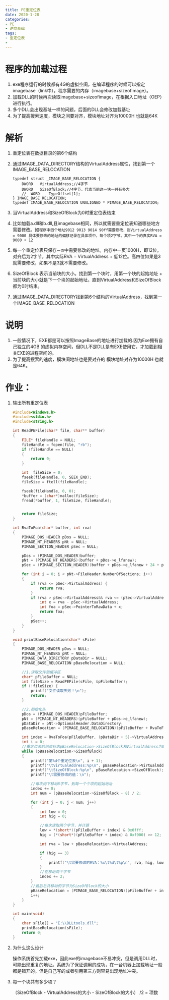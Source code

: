 ```yaml
---
title: PE重定位表
date: 2020-1-28
categories: 
- PE
- 逆向基础
tags: 
- 重定位表
- 
---
```


# 程序的加载过程
1. exe程序运行的时候都有4G的虚拟空间，在编译程序的时候可以指定imagebase（link中），程序需要的内存（imagebase+sizeofimage）。
2. 加载DLL的时候再次读取imagebase+sizeofimage，在根据入口地址（OEP）进行执行。
3. 多个DLL会出现基址一样的问题，后面的DLL会修改加载基址
4. 为了提高搜索速度，模块之间要对齐，模块地址对齐为10000H 也就是64K

# 解析
1. 重定位表在数据目录的第6个结构
2. 通过IMAGE_DATA_DIRECTORY结构的VirtualAddress属性，找到第一个IMAGE_BASE_RELOCATION

    ```
    typedef struct _IMAGE_BASE_RELOCATION {
        DWORD   VirtualAddress;//4字节
        DWORD   SizeOfBlock;//4字节，代表当前这一块一共有多大
        //  WORD    TypeOffset[1];
    } IMAGE_BASE_RELOCATION;
    typedef IMAGE_BASE_RELOCATION UNALIGNED * PIMAGE_BASE_RELOCATION;
    ```

3. 当VirtualAddress和SizeOfBlock为0时重定位表结束
4. 比如加载a.dll和b.dll,且imagebase相同，所以就需要重定位表知道哪些地方需要修改。如`程序中四个地址9012 9013 9014 90ff需要修改，则VirtualAddress = 9000 具体要修改的地址的偏移记录在具体项中，每个项2字节。其中一个的真实RVA = 9000 + 12`
5. 每一个重定位表只保存`一页`中需要修改的地址。内存中一页1000H，即12位。对齐后为2字节，其中实际RVA = VirtualAddress + 低12位。高四位如果是3就需要修改，如果不是3就不需要修改。
6. SizeOfBlock 表示当前块的大小。找到第一个块时，用第一个块的起始地址 +  当前块的大小就是下一个块的起始地址。直到VirtualAddress和SizeOfBlock都为0时结束。
7. 通过IMAGE_DATA_DIRECTORY找到第6个结构的VirtualAddress，找到第一个IMAGE_BASE_RELOCATION


# 说明
1. 一般情况下，EXE都是可以按照ImageBase的地址进行加载的.因为Exe拥有自己独立的4GB 的虚拟内存空间，但DLL不是DLL是有EXE使用它，才加载到相关EXE的进程空间的。
2. 为了提高搜索的速度，模块间地址也是要对齐的 模块地址对齐为10000H 也就是64K。

# 作业：
1. 输出所有重定位表

    ```c
    #include<Windows.h>
    #include<stdio.h>
    #include<string.h>

    int ReadPEFile(char* file, char** buffer)
    {
        FILE* fileHandle = NULL;
        fileHandle = fopen(file, "rb");
        if (fileHandle == NULL)
        {
            return 0;
        }

        int  fileSize = 0;
        fseek(fileHandle, 0, SEEK_END);
        fileSize = ftell(fileHandle);

        fseek(fileHandle, 0, 0);
        *buffer = (char*)malloc(fileSize);
        fread(*buffer, 1, fileSize, fileHandle);


        return fileSize;
    }

    int RvaToFoa(char* buffer, int rva)
    {
        PIMAGE_DOS_HEADER pDos = NULL;
        PIMAGE_NT_HEADERS pNt = NULL;
        PIMAGE_SECTION_HEADER pSec = NULL;

        pDos = (PIMAGE_DOS_HEADER)buffer;
        pNt = (PIMAGE_NT_HEADERS)(buffer + pDos->e_lfanew);
        pSec = (PIMAGE_SECTION_HEADER)(buffer + pDos->e_lfanew + 24 + pNt->FileHeader.SizeOfOptionalHeader);

        for (int i = 0; i < pNt->FileHeader.NumberOfSections; i++)
        {
            if (rva <= pSec->VirtualAddress) {
                return rva;
            }
            if (rva > pSec->VirtualAddress&& rva <= (pSec->VirtualAddress + pSec->SizeOfRawData)) {
                int x = rva - pSec->VirtualAddress;
                int foa = pSec->PointerToRawData + x;
                return foa;
            }
            pSec++;
        }
    }

    void printBaseRelocation(char* sFile)
    {
        PIMAGE_DOS_HEADER pDos = NULL;
        PIMAGE_NT_HEADERS pNt = NULL;
        PIMAGE_DATA_DIRECTORY pDataDir = NULL;
        PIMAGE_BASE_RELOCATION pBaseRelocation = NULL;

        //1.读取文件到缓冲区
        char* pFileBuffer = NULL;
        int fileSize = ReadPEFile(sFile, &pFileBuffer);
        if (!fileSize) {
            printf("文件读取失败！\n");
            return;
        }

        //2.初始化头
        pDos = (PIMAGE_DOS_HEADER)pFileBuffer;
        pNt = (PIMAGE_NT_HEADERS)(pFileBuffer + pDos->e_lfanew);
        pDataDir = pNt->OptionalHeader.DataDirectory;
        pBaseRelocation = (PIMAGE_BASE_RELOCATION)(pFileBuffer + RvaToFoa(pFileBuffer, (pDataDir + 5)->VirtualAddress));

        int index = RvaToFoa(pFileBuffer, (pDataDir + 5)->VirtualAddress);
        int i = 0;
        //重定位表的结束标志pBaseRelocation->SizeOfBlock和VirtualAddress为0，
        while (pBaseRelocation->SizeOfBlock)
        {
            printf("第%d个重定位表\n", i + 1);
            printf("\tVirtualAddress:%p\n", pBaseRelocation->VirtualAddress);
            printf("\tSizeOfBlock:%p\n", pBaseRelocation->SizeOfBlock);
            printf("\t需要修改的值：\n");

            //每次向下移动8字节，到每一个个项的起始地址
            index += 8;
            int num = (pBaseRelocation->SizeOfBlock - 8) / 2;

            for (int j = 0; j < num; j++)
            {
                int low = 0;
                int hig = 0;

                //每次读取两个字节，并计算
                low = *(short*)(pFileBuffer + index) & 0x0fff;
                hig = (*(short*)(pFileBuffer + index) & 0xf000) >> 12;

                int rva = low + pBaseRelocation->VirtualAddress;

                if (hig == 3)
                {
                    printf("\t需要修改的RVA：%x\t%d\t%p\n", rva, hig, low);
                }
                //在移动两个字节
                index += 2;
            }
            //最后总共移动的字节为SizeOfBlock的大小
            pBaseRelocation = (PIMAGE_BASE_RELOCATION)(pFileBuffer + index);
            i++;
        }
    }

    int main(void)
    {
        char sFile[] = "E:\\DLLtools.dll";
        printBaseRelocation(sFile);
        return 0;
    }

    ```
2. 为什么这么设计

    操作系统首先加载exe，因此exe的imagebase不易冲突，但是调用DLL时，可能出现重复的地址。系统为了保证调用的成功，在一台机器上加载地址一般都是错开的。但是自己写的或者引用第三方则容易出现地址冲突。
3. 每一个块共有多少项？

    （SizeOfBlock - VirtualAddress的大小 - SizeOfBlock的大小） /2  = 项数